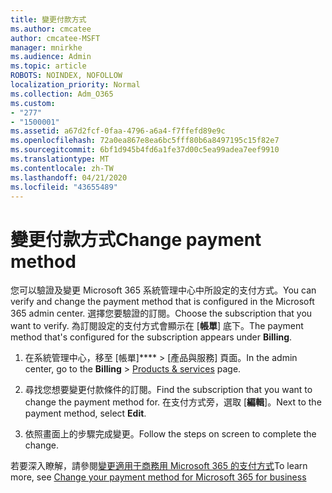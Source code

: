 ```yaml
---
title: 變更付款方式
ms.author: cmcatee
author: cmcatee-MSFT
manager: mnirkhe
ms.audience: Admin
ms.topic: article
ROBOTS: NOINDEX, NOFOLLOW
localization_priority: Normal
ms.collection: Adm_O365
ms.custom:
- "277"
- "1500001"
ms.assetid: a67d2fcf-0faa-4796-a6a4-f7ffefd89e9c
ms.openlocfilehash: 72a0ea867e8ea6bc5fff80b6a8497195c15f82e7
ms.sourcegitcommit: 6bf1d945b4fd6a1fe37d00c5ea99adea7eef9910
ms.translationtype: MT
ms.contentlocale: zh-TW
ms.lasthandoff: 04/21/2020
ms.locfileid: "43655489"
---
```

# <a name="change-payment-method"></a><span data-ttu-id="c89f7-102">變更付款方式</span><span class="sxs-lookup"><span data-stu-id="c89f7-102">Change payment method</span></span>

<span data-ttu-id="c89f7-103">您可以驗證及變更 Microsoft 365 系統管理中心中所設定的支付方式。</span><span class="sxs-lookup"><span data-stu-id="c89f7-103">You can verify and change the payment method that is configured in the Microsoft 365 admin center.</span></span> <span data-ttu-id="c89f7-104">選擇您要驗證的訂閱。</span><span class="sxs-lookup"><span data-stu-id="c89f7-104">Choose the subscription that you want to verify.</span></span> <span data-ttu-id="c89f7-105">為訂閱設定的支付方式會顯示在 [**帳單**] 底下。</span><span class="sxs-lookup"><span data-stu-id="c89f7-105">The payment method that's configured for the subscription appears under **Billing**.</span></span>
  
1. <span data-ttu-id="c89f7-106">在系統管理中心，移至 [帳單]\*\*\*\* \> [產品與服務][](https://go.microsoft.com/fwlink/p/?linkid=842054) 頁面。</span><span class="sxs-lookup"><span data-stu-id="c89f7-106">In the admin center, go to the **Billing** \> [Products & services](https://go.microsoft.com/fwlink/p/?linkid=842054) page.</span></span>

2. <span data-ttu-id="c89f7-107">尋找您想要變更付款條件的訂閱。</span><span class="sxs-lookup"><span data-stu-id="c89f7-107">Find the subscription that you want to change the payment method for.</span></span> <span data-ttu-id="c89f7-108">在支付方式旁，選取 [**編輯**]。</span><span class="sxs-lookup"><span data-stu-id="c89f7-108">Next to the payment method, select **Edit**.</span></span>

3. <span data-ttu-id="c89f7-109">依照畫面上的步驟完成變更。</span><span class="sxs-lookup"><span data-stu-id="c89f7-109">Follow the steps on screen to complete the change.</span></span>

<span data-ttu-id="c89f7-110">若要深入瞭解，請參閱[變更適用于商務用 Microsoft 365 的支付方式](https://docs.microsoft.com/office365/admin/subscriptions-and-billing/change-payment-method)</span><span class="sxs-lookup"><span data-stu-id="c89f7-110">To learn more, see  [Change your payment method for Microsoft 365 for business](https://docs.microsoft.com/office365/admin/subscriptions-and-billing/change-payment-method)</span></span>